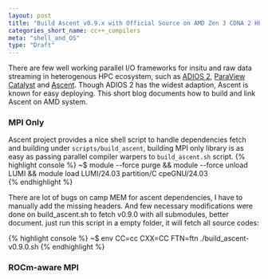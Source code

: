 ```yaml
---
layout: post
title: "Build Ascent v0.9.x with Official Source on AMD Zen 3 CDNA 2 HPC System"
categories_short_name: cc++_compilers
meta: "shell_and_OS"
type: "Draft"
---
```

There are few well working parallel I/O frameworks for insitu and raw data streaming in heterogenous HPC ecosystem, 
such as [ADIOS 2](https://adios2.readthedocs.io/en/latest/index.html), [ParaView Catalyst](https://docs.paraview.org/en/latest/Catalyst/index.html) and [Ascent](https://ascent.readthedocs.io/en/latest/). Though ADIOS 2 has the widest adaption, 
Ascent is known for easy deploying. This short blog documents how to build and link Ascent on AMD system.  

### MPI Only
Ascent project provides a nice shell script to handle dependencies fetch and building under `scripts/build_ascent`, 
building MPI only library is as easy as passing parallel compiler warpers to `build_ascent.sh` script. 
{% highlight console %}
~$ module --force purge && module --force unload LUMI && module load LUMI/24.03 partition/C cpeGNU/24.03                         
{% endhighlight %}

There are lot of bugs on camp MEM for ascent dependencies, I have to manually add the missing headers.
 And few necessary modifications were done on build_ascent.sh to fetch v0.9.0 with all submodules, better document.
 just run this script in a empty folder, it will fetch all source codes:

{% highlight console %}
~$ env CC=cc CXX=CC FTN=ftn ./build_ascent-v0.9.0.sh
{% endhighlight %}

### ROCm-aware MPI

